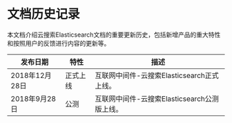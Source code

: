 # 文档历史记录

本文档介绍云搜索Elasticsearch文档的重要更新历史，包括新增产品的重大特性和按照用户的反馈进行内容的更新等。

|发布日期|特性|描述|
|-|-|-|
|2018年12月28日|正式上线|互联网中间件-云搜索Elasticsearch正式上线。|
|2018年9月28日|公测|互联网中间件-云搜索Elasticsearch公测版上线。|
